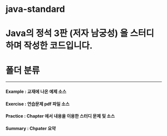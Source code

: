 # java-standard
Java의 정석 3판 (저자 남궁성) 을 스터디하며 작성한 코드입니다.
==============================================================

# 폴더 분류
-----------
#### Example	: 교재에 나온 예제 소스
#### Exercise	: 연습문제 pdf 파일 소스
#### Practice	: Chapter 에서 내용을 이용한 스터디 문제 및 소스
#### Summary	: Chpater 요약
